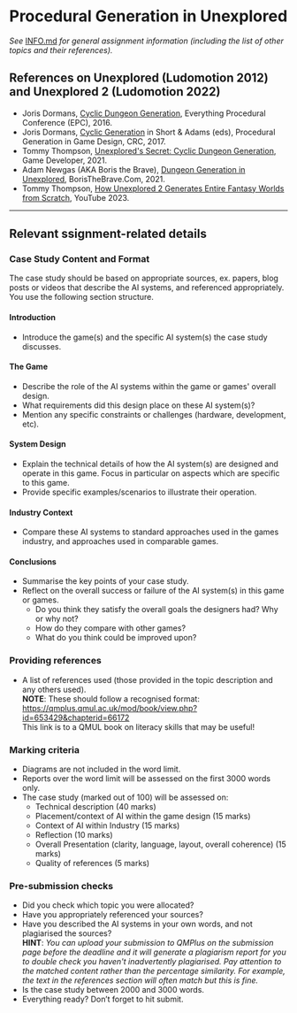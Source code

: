 # Procedural Generation in Unexplored

_See_ [INFO.md]([caseStudy/INFO.md](https://github.com/pranigopu/interactiveAgentsAndProceduralGeneration/blob/f8fb0ddc1e93b84168fbbf3ee865a66365d18489/caseStudy/INFO.md)) _for general assignment information (including the list of other topics and their references)._

## References on Unexplored (Ludomotion 2012) and Unexplored 2 (Ludomotion 2022)
- Joris Dormans, [Cyclic Dungeon Generation](https://www.youtube.com/watch?v=mA6PacEZX9M), Everything Procedural Conference (EPC), 2016.
- Joris Dormans, [Cyclic Generation](https://qmplus.qmul.ac.uk/mod/resource/view.php?id=1881373) in Short & Adams (eds), Procedural Generation in Game Design, CRC, 2017.
- Tommy Thompson, [Unexplored's Secret: Cyclic Dungeon Generation](https://www.gamedeveloper.com/disciplines/unexplored-s-secret-cyclic-dungeon-generation-), Game Developer, 2021.
- Adam Newgas (AKA Boris the Brave), [Dungeon Generation in Unexplored](https://www.boristhebrave.com/2021/04/10/dungeon-generation-in-unexplored/), BorisTheBrave.Com, 2021.
- Tommy Thompson, [How Unexplored 2 Generates Entire Fantasy Worlds from Scratch](https://www.youtube.com/watch?v=lL6A_MC1E2Y), YouTube 2023.

---

## Relevant ssignment-related details
### Case Study Content and Format
The case study should be based on appropriate sources, ex. papers, blog posts or videos that describe the AI systems, and referenced appropriately. You use the following section structure.

#### Introduction
- Introduce the game(s) and the specific AI system(s) the case study discusses.

#### The Game
- Describe the role of the AI systems within the game or games' overall design.
- What requirements did this design place on these AI system(s)?
- Mention any specific constraints or challenges (hardware, development, etc).

#### System Design
- Explain the technical details of how the AI system(s) are designed and operate in this game. Focus in particular on aspects which are specific to this game.
- Provide specific examples/scenarios to illustrate their operation.

#### Industry Context
- Compare these AI systems to standard approaches used in the games industry, and approaches used in comparable games.

#### Conclusions
- Summarise the key points of your case study.
- Reflect on the overall success or failure of the AI system(s) in this game or games.
    - Do you think they satisfy the overall goals the designers had? Why or why not?
    - How do they compare with other games?
    - What do you think could be improved upon?

### Providing references
- A list of references used (those provided in the topic description and any others used). <br> **NOTE**: These should follow a recognised format: <br> https://qmplus.qmul.ac.uk/mod/book/view.php?id=653429&chapterid=66172 <br> This link is to a QMUL book on literacy skills that may be useful!

### Marking criteria
- Diagrams are not included in the word limit.
- Reports over the word limit will be assessed on the first 3000 words only.
- The case study (marked out of 100) will be assessed on:
    - Technical description (40 marks)
    - Placement/context of AI within the game design (15 marks)
    - Context of AI within Industry (15 marks)
    - Reflection (10 marks)
    - Overall Presentation (clarity, language, layout, overall coherence) (15 marks)
    - Quality of references (5 marks)

### Pre-submission checks
- Did you check which topic you were allocated?
- Have you appropriately referenced your sources?
- Have you described the AI systems in your own words, and not plagiarised the sources? <br> **HINT**: _You can upload your submission to QMPlus on the submission page before the deadline and it will generate a plagiarism report for you to double check you haven't inadvertently plagiarised. Pay attention to the matched content rather than the percentage similarity. For example, the text in the references section will often match but this is fine._
- Is the case study between 2000 and 3000 words.
- Everything ready? Don’t forget to hit submit.
